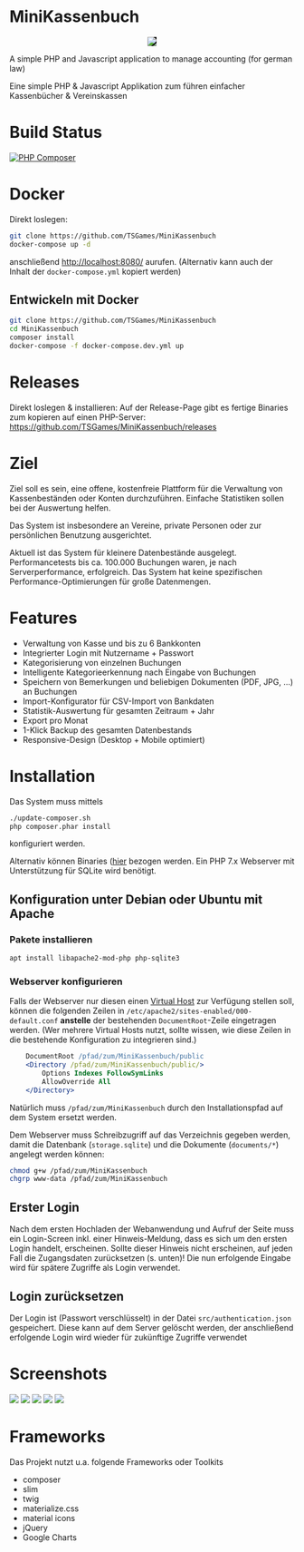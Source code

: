 # MiniKassenbuch
<p align="center">
  <img style="background-color:black" src="http://torsten-simon.de/pub/kassenbuch/badge.png">
</p>
<p>
A simple PHP and Javascript application to manage accounting (for german law)

Eine simple PHP &amp; Javascript Applikation zum führen einfacher Kassenbücher &amp; Vereinskassen
</p>

# Build Status
[![PHP Composer](https://github.com/TSGames/MiniKassenbuch/actions/workflows/php.yml/badge.svg?branch=master)](https://github.com/TSGames/MiniKassenbuch/actions/workflows/php.yml)

# Docker
Direkt loslegen:
```bash
git clone https://github.com/TSGames/MiniKassenbuch
docker-compose up -d
```

anschließend [http://localhost:8080/](http://localhost:8080/) aurufen.
(Alternativ kann auch der Inhalt der `docker-compose.yml` kopiert werden)
## Entwickeln mit Docker
```bash
git clone https://github.com/TSGames/MiniKassenbuch
cd MiniKassenbuch
composer install
docker-compose -f docker-compose.dev.yml up
```

# Releases
Direkt loslegen & installieren: Auf der Release-Page gibt es fertige Binaries zum kopieren auf einen PHP-Server:
https://github.com/TSGames/MiniKassenbuch/releases

# Ziel
Ziel soll es sein, eine offene, kostenfreie Plattform für die Verwaltung von Kassenbeständen oder Konten durchzuführen. Einfache Statistiken sollen bei der Auswertung helfen.

Das System ist insbesondere an Vereine, private Personen oder zur persönlichen Benutzung ausgerichtet.

Aktuell ist das System für kleinere Datenbestände ausgelegt. Performancetests bis ca. 100.000 Buchungen waren, je nach Serverperformance, erfolgreich. Das System hat keine spezifischen Performance-Optimierungen für große Datenmengen. 

# Features
* Verwaltung von Kasse und bis zu 6 Bankkonten
* Integrierter Login mit Nutzername + Passwort
* Kategorisierung von einzelnen Buchungen
* Intelligente Kategorieerkennung nach Eingabe von Buchungen
* Speichern von Bemerkungen und beliebigen Dokumenten (PDF, JPG, ...) an Buchungen
* Import-Konfigurator für CSV-Import von Bankdaten
* Statistik-Auswertung für gesamten Zeitraum + Jahr
* Export pro Monat
* 1-Klick Backup des gesamten Datenbestands
* Responsive-Design (Desktop + Mobile optimiert)

# Installation
Das System muss mittels 
```sh
./update-composer.sh
php composer.phar install
```
konfiguriert werden.

Alternativ können Binaries ([hier](https://github.com/TSGames/MiniKassenbuch/actions) bezogen werden. Ein PHP 7.x Webserver mit Unterstützung für SQLite wird benötigt.

## Konfiguration unter Debian oder Ubuntu mit Apache

### Pakete installieren
```sh
apt install libapache2-mod-php php-sqlite3
```

### Webserver konfigurieren

Falls der Webserver nur diesen einen
[Virtual Host](https://httpd.apache.org/docs/2.4/de/vhosts/name-based.html)
zur Verfügung stellen soll, können die folgenden Zeilen in
`/etc/apache2/sites-enabled/000-default.conf` **anstelle** der bestehenden
`DocumentRoot`-Zeile eingetragen werden. (Wer mehrere Virtual Hosts nutzt,
sollte wissen, wie diese Zeilen in die bestehende Konfiguration zu integrieren
sind.)
```apache
	DocumentRoot /pfad/zum/MiniKassenbuch/public
	<Directory /pfad/zum/MiniKassenbuch/public/>
		Options Indexes FollowSymLinks
		AllowOverride All
	</Directory>
```
Natürlich muss `/pfad/zum/MiniKassenbuch` durch den Installationspfad auf
dem System ersetzt werden.

Dem Webserver muss Schreibzugriff auf das Verzeichnis gegeben werden, damit
die Datenbank (`storage.sqlite`) und die Dokumente (`documents/*`) angelegt
werden können:
```sh
chmod g+w /pfad/zum/MiniKassenbuch
chgrp www-data /pfad/zum/MiniKassenbuch
```

## Erster Login
Nach dem ersten Hochladen der Webanwendung und Aufruf der Seite muss ein Login-Screen inkl. einer Hinweis-Meldung, dass es sich um den ersten Login handelt, erscheinen. Sollte dieser Hinweis nicht erscheinen, auf jeden Fall die Zugangsdaten zurücksetzen (s. unten)!
Die nun erfolgende Eingabe wird für spätere Zugriffe als Login verwendet.

## Login zurücksetzen
Der Login ist (Passwort verschlüsselt) in der Datei `src/authentication.json` gespeichert. Diese kann auf dem Server gelöscht werden, der anschließend erfolgende Login wird wieder für zukünftige Zugriffe verwendet


# Screenshots
![](http://torsten-simon.de/pub/kassenbuch/list.JPG)
![](http://torsten-simon.de/pub/kassenbuch/accounts.JPG)
![](http://torsten-simon.de/pub/kassenbuch/booking.JPG)
![](http://torsten-simon.de/pub/kassenbuch/stats.JPG)
![](http://torsten-simon.de/pub/kassenbuch/categories.JPG)

# Frameworks
Das Projekt nutzt u.a. folgende Frameworks oder Toolkits
- composer
- slim
- twig
- materialize.css
- material icons
- jQuery
- Google Charts
